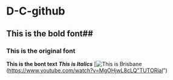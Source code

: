 # D-C-github
## This is the bold font##
### This is the original font

**This is the bont text**
***This is Italics***
[![This is Brisbane](https://static.domain.com.au/domainblog/uploads/2017/08/03013000/2_gs7kik.jpg)
(https://www.youtube.com/watch?v=MgOHjwL8cLQ"TUTORial")
